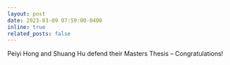 ```yaml
---
layout: post
date: 2023-03-09 07:59:00-0400
inline: true
related_posts: false
---
```


Peiyi Hong and Shuang Hu defend their Masters Thesis – Congratulations!